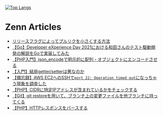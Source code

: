 [![Top Langs](https://github-readme-stats.vercel.app/api/top-langs/?username=kumackey&layout=compact)](https://github.com/anuraghazra/github-readme-stats)

# Zenn Articles

<!-- profile updater begin: zenn -->
- [リリースフラグによってプルリクを小さくする方法](https://zenn.dev/kumackey/articles/d20220120-98f77cad115deb)
- [【Go】Developer eXperience Day 2021における和田さんのテスト駆動開発の解説をGoで実装してみた](https://zenn.dev/kumackey/articles/a9dc6ab95780d0)
- [【PHP入門】json_encodeで明示的に配列・オブジェクトにエンコードさせる](https://zenn.dev/kumackey/articles/06b87040c5374d)
- [【入門】結局getter/setterは悪なのか](https://zenn.dev/kumackey/articles/c3acbd928d1d510268ab)
- [【備忘録】AWS EC2へのSSHで`port 22: Operation timed out`になっちゃう現象を調査した](https://zenn.dev/kumackey/articles/398645b471fb05d3814a)
- [【PHP】CIDRに特定IPアドレスが含まれているかをチェックする](https://zenn.dev/kumackey/articles/37c00f302fa41f5e9276)
- [【Git】git restoreを用いて、ブランチ上の変更ファイルを他ブランチに持ってくる](https://zenn.dev/kumackey/articles/8a1bc63ccfb858fd63f6)
- [【PHP】HTTPレスポンスをパースする](https://zenn.dev/kumackey/articles/6a04a5c4f9ada2235a33)
<!-- profile updater end: zenn -->
